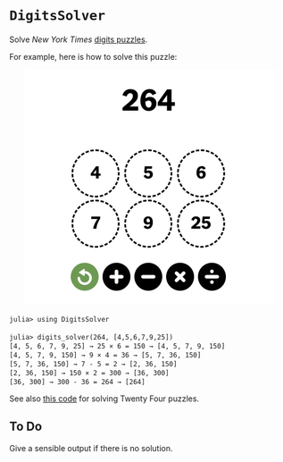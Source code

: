 # `DigitsSolver`
Solve *New York Times* [digits puzzles](https://www.nytimes.com/games/digits).

For example, here is how to solve this puzzle:

<p align="center">
    <img src="digits-example.png" alt= “” width="451" height="422">
</p>

```
julia> using DigitsSolver

julia> digits_solver(264, [4,5,6,7,9,25])
[4, 5, 6, 7, 9, 25] → 25 × 6 = 150 → [4, 5, 7, 9, 150]
[4, 5, 7, 9, 150] → 9 × 4 = 36 → [5, 7, 36, 150]
[5, 7, 36, 150] → 7 - 5 = 2 → [2, 36, 150]
[2, 36, 150] → 150 × 2 = 300 → [36, 300]
[36, 300] → 300 - 36 = 264 → [264]
```

See also [this code](https://github.com/scheinerman/TwentyFour.jl) for solving Twenty Four puzzles.

## To Do

Give a sensible output if there is no solution.